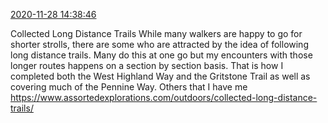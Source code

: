 [2020-11-28 14:38:46](https://mstdn.social/@hill_wanderer/105288455022757619)

Collected Long Distance Trails While many walkers are happy to go for shorter strolls, there are some who are attracted by the idea of following long distance trails. Many do this at one go but my encounters with those longer routes happens on a section by section basis. That is how I completed both the West Highland Way and the Gritstone Trail as well as covering much of the Pennine Way. Others that I have me <a href="https://www.assortedexplorations.com/outdoors/collected-long-distance-trails/" target="_blank" rel="nofollow noopener noreferrer" translate="no">https://www.assortedexplorations.com/outdoors/collected-long-distance-trails/</a>